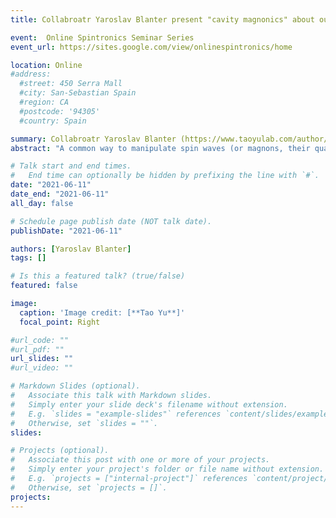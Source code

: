 ```yaml
---
title: Collabroatr Yaroslav Blanter present "cavity magnonics" about our works in open cavity online with video available on Online Spintronics Seminar Series

event:  Online Spintronics Seminar Series
event_url: https://sites.google.com/view/onlinespintronics/home

location: Online
#address:
  #street: 450 Serra Mall
  #city: San-Sebastian Spain
  #region: CA
  #postcode: '94305'
  #country: Spain

summary: Collabroatr Yaroslav Blanter (https://www.taoyulab.com/author/yaroslav-m.-blanter/) present "cavity magnonics" about our works in open cavity online with video available on "Online Spintronics Seminar Series"
abstract: "A common way to manipulate spin waves (or magnons, their quanta) is by electromagnetic radiation – optical and microwave light. The interaction between light and magnons is strongly enhanced in optical and microwave cavities, and this enhancement, after its experimental realization in the last decade, started the field of cavity magnonics. I will demonstrate a few examples of interesting and unusual phenomena which appear in cavity magnonics. (...) Then I will turn to interaction of magnons with microwave radiation and discuss phenomena such as uni-directional excitation of magnons in thin films, sub- and superradiance and level attraction in open cavities."

# Talk start and end times.
#   End time can optionally be hidden by prefixing the line with `#`.
date: "2021-06-11"
date_end: "2021-06-11"
all_day: false

# Schedule page publish date (NOT talk date).
publishDate: "2021-06-11"

authors: [Yaroslav Blanter] 
tags: []

# Is this a featured talk? (true/false)
featured: false

image:
  caption: 'Image credit: [**Tao Yu**]'
  focal_point: Right

#url_code: ""
#url_pdf: ""
url_slides: ""
#url_video: ""

# Markdown Slides (optional).
#   Associate this talk with Markdown slides.
#   Simply enter your slide deck's filename without extension.
#   E.g. `slides = "example-slides"` references `content/slides/example-slides.md`.
#   Otherwise, set `slides = ""`.
slides:

# Projects (optional).
#   Associate this post with one or more of your projects.
#   Simply enter your project's folder or file name without extension.
#   E.g. `projects = ["internal-project"]` references `content/project/deep-learning/index.md`.
#   Otherwise, set `projects = []`.
projects:
---
```




